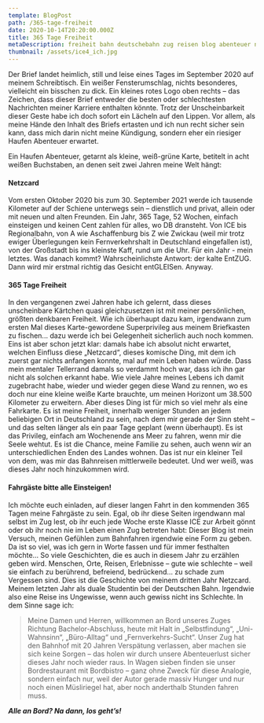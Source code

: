 ```yaml
---
template: BlogPost
path: /365-tage-freiheit
date: 2020-10-14T20:20:00.000Z
title: 365 Tage Freiheit
metaDescription: freiheit bahn deutschebahn zug reisen blog abenteuer netzcard bahnfahren ice
thumbnail: /assets/ice4_ich.jpg
---
```

Der Brief landet heimlich, still und leise eines Tages im September 2020 auf meinem Schreibtisch. Ein weißer Fensterumschlag, nichts besonderes, vielleicht ein bisschen zu dick. Ein kleines rotes Logo oben rechts – das Zeichen, dass dieser Brief entweder die besten oder schlechtesten Nachrichten meiner Karriere enthalten könnte. Trotz der Unscheinbarkeit dieser Geste habe ich doch sofort ein Lächeln auf den Lippen. Vor allem, als meine Hände den Inhalt des Briefs ertasten und ich nun recht sicher sein kann, dass mich darin nicht meine Kündigung, sondern eher ein riesiger Haufen Abenteuer erwartet. 

Ein Haufen Abenteuer, getarnt als kleine, weiß-grüne Karte, betitelt in acht weißen Buchstaben, an denen seit zwei Jahren meine Welt hängt: 

#### Netzcard

Vom ersten Oktober 2020 bis zum 30. September 2021 werde ich tausende Kilometer auf der Schiene unterwegs sein – dienstlich und privat, allein oder mit neuen und alten Freunden. Ein Jahr, 365 Tage, 52 Wochen, einfach einsteigen und keinen Cent zahlen für alles, wo DB dransteht. Von ICE bis Regionalbahn, von A wie Aschaffenburg bis Z wie Zwickau[](#_ftn1) (weil mir trotz ewiger Überlegungen kein Fernverkehrshalt in Deutschland eingefallen ist), von der Großstadt bis ins kleinste Kaff, rund um die Uhr. Für ein Jahr - mein letztes. Was danach kommt? Wahrscheinlichste Antwort: der kalte EntZUG. Dann wird mir erstmal richtig das Gesicht entGLEISen. Anyway.



#### **365 Tage Freiheit**

In den vergangenen zwei Jahren habe ich gelernt, dass dieses unscheinbare Kärtchen quasi gleichzusetzen ist mit meiner persönlichen, größten denkbaren Freiheit. Wie ich überhaupt dazu kam, irgendwann zum ersten Mal dieses Karte-gewordene Superprivileg aus meinem Briefkasten zu fischen... dazu werde ich bei Gelegenheit sicherlich auch noch kommen. Eins ist aber schon jetzt klar: damals habe ich absolut nicht erwartet, welchen Einfluss diese „Netzcard“, dieses komische Ding, mit dem ich zuerst gar nichts anfangen konnte, mal auf mein Leben haben würde. Dass mein mentaler Tellerrand damals so verdammt hoch war, dass ich ihn gar nicht als solchen erkannt habe. Wie viele Jahre meines Lebens ich damit zugebracht habe, wieder und wieder gegen diese Wand zu rennen, wo es doch nur eine kleine weiße Karte brauchte, um meinen Horizont um 38.500 Kilometer zu erweitern. Aber dieses Ding ist für mich so viel mehr als eine Fahrkarte. Es ist meine Freiheit, innerhalb weniger Stunden an jedem beliebigen Ort in Deutschland zu sein, nach dem mir gerade der Sinn steht – und das selten länger als ein paar Tage geplant (wenn überhaupt). Es ist das Privileg, einfach am Wochenende ans Meer zu fahren, wenn mir die Seele wehtut. Es ist die Chance, meine Familie zu sehen, auch wenn wir an unterschiedlichen Enden des Landes wohnen. Das ist nur ein kleiner Teil von dem, was mir das Bahnreisen mittlerweile bedeutet. Und wer weiß, was dieses Jahr noch hinzukommen wird.



#### **Fahrgäste bitte alle Einsteigen!**

Ich möchte euch einladen, auf dieser langen Fahrt in den kommenden 365 Tagen meine Fahrgäste zu sein. Egal, ob ihr diese Seiten irgendwann mal selbst im Zug lest, ob ihr euch jede Woche erste Klasse ICE zur Arbeit gönnt oder ob ihr noch nie im Leben einen Zug betreten habt: Dieser Blog ist mein Versuch, meinen Gefühlen zum Bahnfahren irgendwie eine Form zu geben. Da ist so viel, was ich gern in Worte fassen und für immer festhalten möchte… So viele Geschichten, die es auch in diesem Jahr zu erzählen geben wird. Menschen, Orte, Reisen, Erlebnisse – gute wie schlechte – weil sie einfach zu berührend, befreiend, bedrückend… zu schade zum Vergessen sind. Dies ist die Geschichte von meinem dritten Jahr Netzcard. Meinem letzten Jahr als duale Studentin bei der Deutschen Bahn. Irgendwie also eine Reise ins Ungewisse, wenn auch gewiss nicht ins Schlechte. In dem Sinne sage ich:

> Meine Damen und Herren, willkommen an Bord unseres Zuges Richtung Bachelor-Abschluss, heute mit Halt in „Selbstfindung“, „Uni-Wahnsinn“, „Büro-Alltag“ und „Fernverkehrs-Sucht“. Unser Zug hat den Bahnhof mit 20 Jahren Verspätung verlassen, aber machen sie sich keine Sorgen – das holen wir durch unsere Abenteuerlust sicher dieses Jahr noch wieder raus. In Wagen sieben finden sie unser Bordrestaurant mit Bordbistro – ganz ohne Zweck für diese Analogie, sondern einfach nur, weil der Autor gerade massiv Hunger und nur noch einen Müsliriegel hat, aber noch anderthalb Stunden fahren muss.

***Alle an Bord? Na dann, los geht’s!***
